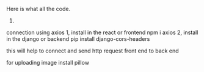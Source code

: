 Here is what all the code.

1.

connection using axios
1, install in the react or frontend npm i axios
2, install in the django or backend pip install django-cors-headers

this will help to connect and send http request front end to back end

for uploading image
install pillow
